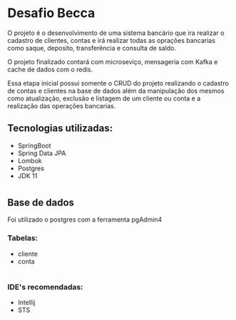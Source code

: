 # Desafio Becca
O projeto é o desenvolvimento de uma sistema bancário que ira realizar o cadastro de clientes, contas e irá 
realizar todas as oprações bancarias como saque, deposito, transferência e consulta de saldo.

O projeto finalizado contará com microseviço, mensageria com Kafka e cache de dados com o redis.

Essa etapa inicial possui somente o CRUD do projeto realizando o cadastro de contas e clientes na base de dados além
da manipulação dos mesmos como atualização, exclusão e listagem de um cliente ou conta e a realização das operações 
bancarias.

## Tecnologias utilizadas:
* SpringBoot
* Spring Data JPA
* Lombok
* Postgres
* JDK 11
#
## Base de dados
Foi utilizado o postgres com a ferramenta pgAdmin4

### Tabelas:
* cliente
* conta
#
### IDE's recomendadas:
* Intellij
* STS
#


